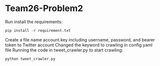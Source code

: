 # Team26-Problem2

Run install the requirements: 
```python
pip install -r requirement.txt
```
Create a file name account.key including username, password, and bearer token to Twitter account
Changed the keyword to crawling in config.yaml file
Running the code in tweet_crawler.py to start crawling:
```
python tweet_crawler.py
```
